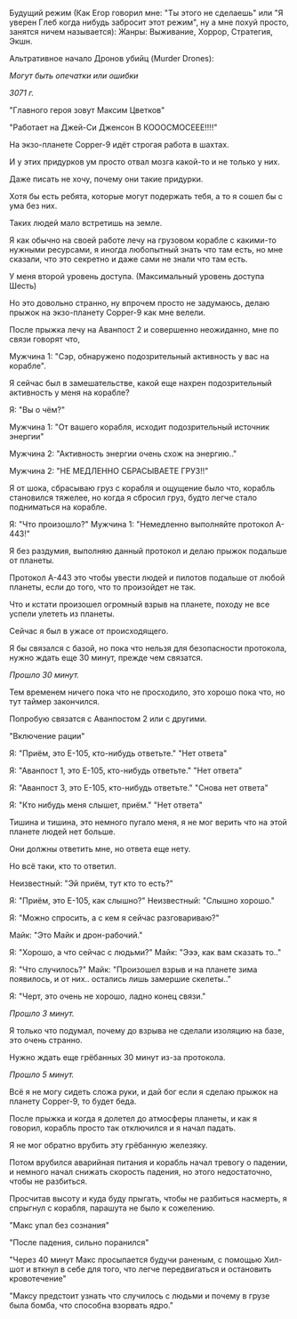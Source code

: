 Будущий режим (Как Егор говорил мне: "Ты этого не сделаешь" или "Я уверен Глеб когда нибудь забросит этот режим", ну а мне похуй просто, занятся ничем называется): 
Жанры: Выживание, Хоррор, Стратегия, Экшн.

Альтративное начало Дронов убийц (Murder Drones): 

*Могут быть опечатки или ошибки* 

*3071 г.*

"Главного героя зовут Максим Цветков"

"Работает на Джей-Си Дженсон В КОООСМОСЕЕЕ!!!!" 

На экзо-планете Copper-9 идёт строгая работа в шахтах. 

И у этих придурков ум просто отвал мозга какой-то и не только у них. 

Даже писать не хочу, почему они такие придурки.

Хотя бы есть ребята, которые могут подержать тебя, а то я сошел бы с ума без них.

Таких людей мало встретишь на земле.

Я как обычно на своей работе лечу на грузовом корабле с какими-то нужными ресурсами, я иногда любопытный знать что там есть, но мне сказали, что это секретно и даже сами не знали что там есть.

У меня второй уровень доступа. (Максимальный уровень доступа Шесть)

Но это довольно странно, ну впрочем просто не задумаюсь, делаю прыжок на экзо-планету Copper-9 как мне велели.

После прыжка лечу на Аванпост 2 и совершенно неожиданно, мне по связи говорят что,

Мужчина 1: "Сэр, обнаружено подозрительный активность у вас на корабле".

Я сейчас был в замешательстве, какой еще нахрен подозрительный активность у меня на корабле?

Я: "Вы о чём?"

Мужчина 1: "От вашего корабля, исходит подозрительный источник энергии"

Мужчина 2: "Активность энергии очень схож на энергию.."

Мужчина 2: "НЕ МЕДЛЕННО СБРАСЫВАЕТЕ ГРУЗ!!"

Я от шока, сбрасываю груз с корабля и ощущение было что, корабль становился тяжелее, но когда я сбросил груз, будто легче стало подниматься на корабле.

Я: "Что произошло?"
Мужчина 1: "Немедленно выполняйте протокол A-443!"

Я без раздумия, выполняю данный протокол и делаю прыжок подальше от планеты. 

Протокол А-443 это чтобы увести людей и пилотов подальше от любой планеты, если до того, что то произойдет не так. 

Что и кстати произошел огромный взрыв на планете, походу не все успели улететь из планеты. 

Сейчас я был в ужасе от происходящего. 

Я бы связался с базой, но пока что нельзя для безопасности протокола, нужно ждать еще 30 минут, прежде чем связатся. 

*Прошло 30 минут.*

Тем временем ничего пока что не просходило, это хорошо пока что, но тут таймер закончился.

Попробую связатся с Аванпостом 2 или с другими.

"Включение рации"

Я: "Приём, это E-105, кто-нибудь ответьте." 
"Нет ответа" 

Я: "Аванпост 1, это E-105, кто-нибудь ответьте."
"Нет ответа" 

Я: "Аванпост 3, это E-105, кто-нибудь ответьте."
"Снова нет ответа" 

Я: "Кто нибудь меня слышет, приём." 
"Нет ответа" 

Тишина и тишина, это немного пугало меня, я не мог верить что на этой планете людей нет больше. 

Они должны ответить мне, но ответа еще нету. 

Но всё таки, кто то ответил. 

Неизвестный: "Эй приём, тут кто то есть?" 

Я: "Приём, это E-105, как слышно?" 
Неизвестный: "Слышно хорошо." 

Я: "Можно спросить, а с кем я сейчас разговариваю?" 

Майк: "Это Майк и дрон-рабочий." 

Я: "Хорошо, а что сейчас с людьми?" 
Майк: "Эээ, как вам сказать то.." 

Я: "Что случилось?"
Майк: "Произошел взрыв и на планете зима появилось, и от них.. остались лишь замершие скелеты.." 

Я: "Черт, это очень не хорошо, ладно конец связи."

*Прошло 3 минут.* 

Я только что подумал, почему до взрыва не сделали изоляцию на базе, это очень странно. 

Нужно ждать еще грёбанных 30 минут из-за протокола. 

*Прошло 5 минут.* 

Всё я не могу сидеть сложа руки, и дай бог если я сделаю прыжок на планету Copper-9, то будет беда.  

После прыжка и когда я долетел до атмосферы планеты, и как я говорил, корабль просто так отключился и я начал падать. 

Я не мог обратно врубить эту грёбанную железяку. 

Потом врубился аварийная питания и корабль начал тревогу о падении, и немного начал снижать скорость падения, но этого недостаточно, чтобы не разбиться. 

Просчитав высоту и куда буду прыгать, чтобы не разбиться насмерть, я спрыгнул с корабля, парашута не было к сожелению. 

"Макс упал без сознания"

"После падения, сильно поранился"

"Через 40 минут Макс просыпается будучи раненым, с помощью Хил-шот и вткнул в себе для того, что легче передвигаться и остановить кровотечение"

"Максу предстоит узнать что случилось с людьми и почему в грузе была бомба, что способна взорвать ядро."

